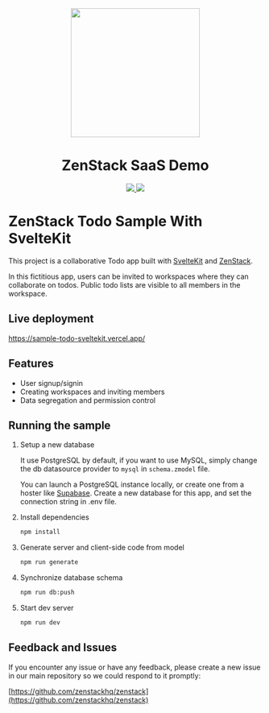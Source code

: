 <div align="center">
    <img src="https://github.com/zenstackhq/sample-todo-sveltekit/assets/16688722/df13f0ee-1d56-4a13-9a55-39e8779c6d9f" height="256">
    <h1>ZenStack SaaS Demo</h1>
    <a href="https://twitter.com/intent/tweet?text=Wow%20%40zenstackhq">
        <img src="https://img.shields.io/twitter/url?style=social&url=https%3A%2F%2Fgithub.com%2Fzenstackhq%2Fzenstack">
    </a>
    <a href="https://discord.gg/6HhebQynfz">
        <img src="https://img.shields.io/discord/1035538056146595961">
    </a>
</div>

# ZenStack Todo Sample With SvelteKit

This project is a collaborative Todo app built with [SvelteKit](https://kit.svelte.dev/) and [ZenStack](https://zenstack.dev).

In this fictitious app, users can be invited to workspaces where they can collaborate on todos. Public todo lists are visible to all members in the workspace.

## Live deployment
https://sample-todo-sveltekit.vercel.app/

## Features

-   User signup/signin
-   Creating workspaces and inviting members
-   Data segregation and permission control

## Running the sample

1. Setup a new database

    It use PostgreSQL by default, if you want to use MySQL, simply change the db datasource provider to `mysql` in `schema.zmodel` file.
    
    You can launch a PostgreSQL instance locally, or create one from a hoster like [Supabase](https://supabase.com). Create a new database for this app, and set the connection string in .env file.

1. Install dependencies

    ```bash
    npm install
    ```

1. Generate server and client-side code from model

    ```bash
    npm run generate
    ```

1. Synchronize database schema

    ```bash
    npm run db:push
    ```

1. Start dev server

    ```bash
    npm run dev
    ```



## Feedback and Issues
If you encounter any issue or have any feedback, please create a new issue in our main repository so we could respond to it promptly:

[https://github.com/zenstackhq/zenstack](https://github.com/zenstackhq/zenstack)
